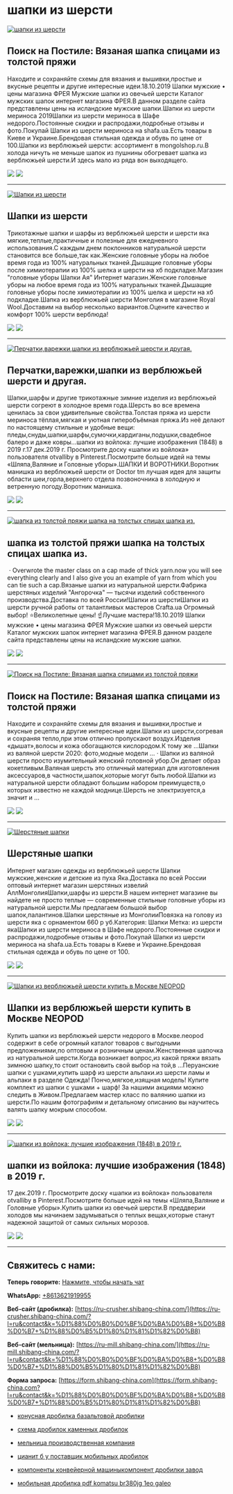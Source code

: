 # шапки из шерсти

<a href="https://swt.shibang-china.com/?l=ru&img&k=%D1%88%D0%B0%D0%BF%D0%BA%D0%B8+%D0%B8%D0%B7+%D1%88%D0%B5%D1%80%D1%81%D1%82%D0%B8" target="_blank">![шапки из шерсти](http://static.shibang-china.com/all-800x300/815.jpg)</a>

## Поиск на Постиле: Вязаная шапка спицами из толстой пряжи
Находите и сохраняйте схемы для вязания и вышивки,простые и вкусные рецепты и другие интересные идеи.18.10.2019 Шапки мужские • цены магазина ФРЕЯ Мужские шапки из овечьей шерсти Каталог мужских шапок интернет магазина ФРЕЯ.В данном разделе сайта представлены цены на исландские мужские шапки.Шапки из шерсти мериноса 2019Шапки из шерсти мериноса в Шафе недорого.Постоянные скидки и распродажи,подробные отзывы и фото.Покупай Шапки из шерсти мериноса на shafa.ua.Есть товары в Киеве и Украине.Брендовая стильная одежда и обувь по цене от 100.Шапки из верблюжьей шерсти: ассортимент в mongolshop.ru.В холода ничуть не меньше шапок из пушнины обогревает шапка из верблюжьей шерсти.И здесь мало из ряда вон выходящего.


<a href="https://whatsapp.shibangsoft.com/WhatsApp.php" target="_blank" title="WhatsApp">![](http://static.shibang-china.com/icon/whatsapp.png)</a> <a href="https://swt.shibang-china.com/?l=ru&icon&k=%D1%88%D0%B0%D0%BF%D0%BA%D0%B8+%D0%B8%D0%B7+%D1%88%D0%B5%D1%80%D1%81%D1%82%D0%B8" target="_blank">![](http://static.shibang-china.com/icon/chat-ru.png)</a>

---

<a href="https://swt.shibang-china.com/?l=ru&img&k=%D1%88%D0%B0%D0%BF%D0%BA%D0%B8+%D0%B8%D0%B7+%D1%88%D0%B5%D1%80%D1%81%D1%82%D0%B8" target="_blank">![Шапки из шерсти](http://static.shibang-china.com/all-800x300/1036.jpg)</a>

## Шапки из шерсти
Трикотажные шапки и шарфы из верблюжьей шерсти и шерсти яка мягкие,теплые,практичные и полезные для ежедневного использования.С каждым днем поклонников натуральной шерсти становится все больше,так как.Женские головные уборы на любое время года из 100% натуральных тканей.Дышащие головные уборы после химиотерапии из 100% шелка и шерсти на хб подкладке.Магазин &quot;головные уборы Шапки Ая&quot; Интернет магазин.Женские головные уборы на любое время года из 100% натуральных тканей.Дышащие головные уборы после химиотерапии из 100% шелка и шерсти на хб подкладке.Шапка из верблюжьей шерсти Монголия в магазине Royal Wool.Доставим на выбор несколько вариантов.Оцените качество и комфорт 100% шерсти верблюда!


<a href="https://whatsapp.shibangsoft.com/WhatsApp.php" target="_blank" title="WhatsApp">![](http://static.shibang-china.com/icon/whatsapp.png)</a> <a href="https://swt.shibang-china.com/?l=ru&icon&k=%D1%88%D0%B0%D0%BF%D0%BA%D0%B8+%D0%B8%D0%B7+%D1%88%D0%B5%D1%80%D1%81%D1%82%D0%B8" target="_blank">![](http://static.shibang-china.com/icon/chat-ru.png)</a>

---

<a href="https://swt.shibang-china.com/?l=ru&img&k=%D1%88%D0%B0%D0%BF%D0%BA%D0%B8+%D0%B8%D0%B7+%D1%88%D0%B5%D1%80%D1%81%D1%82%D0%B8" target="_blank">![Перчатки,варежки,шапки из верблюжьей шерсти и другая.](http://static.shibang-china.com/all-800x300/1467.jpg)</a>

## Перчатки,варежки,шапки из верблюжьей шерсти и другая.
Шапки,шарфы и другие трикотажные зимние изделия из верблюжьей шерсти согреют в холодное время года.Шерсть во все времена ценилась за свои удивительные свойства.Толстая пряжа из шерсти мериноса тёплая,мягкая и уютная гиперобъёмная пряжа.Из неё делают по настоящему стильные и удобные вещи: пледы,снуды,шапки,шарфы,сумочки,кардиганы,подушки,свадебное балеро и даже ковры…шапки из войлока: лучшие изображения (1848) в 2019 г.17 дек.2019 г. Просмотрите доску &#171;шапки из войлока&#187; пользователя otvalliby в Pinterest.Посмотрите больше идей на темы &#171;Шляпа,Валяние и Головные уборы&#187;.ШАПКИ И ВОРОТНИКИ.Воротник манишка из верблюжьей шерсти от Doctor tm лучшая идея для защиты области шеи,горла,верхнего отдела позвоночника в холодную и ветренную погоду.Воротник манишка.


<a href="https://whatsapp.shibangsoft.com/WhatsApp.php" target="_blank" title="WhatsApp">![](http://static.shibang-china.com/icon/whatsapp.png)</a> <a href="https://swt.shibang-china.com/?l=ru&icon&k=%D1%88%D0%B0%D0%BF%D0%BA%D0%B8+%D0%B8%D0%B7+%D1%88%D0%B5%D1%80%D1%81%D1%82%D0%B8" target="_blank">![](http://static.shibang-china.com/icon/chat-ru.png)</a>

---

<a href="https://swt.shibang-china.com/?l=ru&img&k=%D1%88%D0%B0%D0%BF%D0%BA%D0%B8+%D0%B8%D0%B7+%D1%88%D0%B5%D1%80%D1%81%D1%82%D0%B8" target="_blank">![шапка из толстой пряжи шапка на толстых спицах шапка из.](http://static.shibang-china.com/all-800x300/1061.jpg)</a>

## шапка из толстой пряжи шапка на толстых спицах шапка из.
&nbsp;&#0183;&#32;Overwrote the master class on a cap made of thick yarn.now you will see everything clearly and I also give you an example of yarn from which you can tie such a cap.Вязаные шапки из натуральной шерсти.Фабрика шерстяных изделий &quot;Ангорочка&quot; — тысячи изделий собственного производства.Доставка по всей России!Шапки из шерстиШапки из шерсти ручной работы от талантливых мастеров Crafta.ua Огромный выбор! ⭐Великолепные цены! ☝Лучшие мастера!18.10.2019 Шапки мужские • цены магазина ФРЕЯ Мужские шапки из овечьей шерсти Каталог мужских шапок интернет магазина ФРЕЯ.В данном разделе сайта представлены цены на исландские мужские шапки.


<a href="https://whatsapp.shibangsoft.com/WhatsApp.php" target="_blank" title="WhatsApp">![](http://static.shibang-china.com/icon/whatsapp.png)</a> <a href="https://swt.shibang-china.com/?l=ru&icon&k=%D1%88%D0%B0%D0%BF%D0%BA%D0%B8+%D0%B8%D0%B7+%D1%88%D0%B5%D1%80%D1%81%D1%82%D0%B8" target="_blank">![](http://static.shibang-china.com/icon/chat-ru.png)</a>

---

<a href="https://swt.shibang-china.com/?l=ru&img&k=%D1%88%D0%B0%D0%BF%D0%BA%D0%B8+%D0%B8%D0%B7+%D1%88%D0%B5%D1%80%D1%81%D1%82%D0%B8" target="_blank">![Поиск на Постиле: Вязаная шапка спицами из толстой пряжи](http://static.shibang-china.com/all-800x300/939.jpg)</a>

## Поиск на Постиле: Вязаная шапка спицами из толстой пряжи
Находите и сохраняйте схемы для вязания и вышивки,простые и вкусные рецепты и другие интересные идеи.Шапки из шерсти,согревая и сохраняя тепло,при этом отлично пропускают воздух.Изделия &#171;дышат&#187;,волосы и кожа обогащаются кислородом.К тому же …Шапки из валяной шерсти 2020: фото,модные модели …&nbsp;&#0183;&#32;Шапки из валяной шерсти просто изумительный женский головной убор.Он делает образ кокетливым.Валяная шерсть это отличный материал для изготовления аксессуаров,в частности,шапок,которые могут быть любой.Шапки из натуральной шерсти обладают большим набором преимуществ,о которых известно не каждой моднице.Шерсть не электризуется,а значит и …


<a href="https://whatsapp.shibangsoft.com/WhatsApp.php" target="_blank" title="WhatsApp">![](http://static.shibang-china.com/icon/whatsapp.png)</a> <a href="https://swt.shibang-china.com/?l=ru&icon&k=%D1%88%D0%B0%D0%BF%D0%BA%D0%B8+%D0%B8%D0%B7+%D1%88%D0%B5%D1%80%D1%81%D1%82%D0%B8" target="_blank">![](http://static.shibang-china.com/icon/chat-ru.png)</a>

---

<a href="https://swt.shibang-china.com/?l=ru&img&k=%D1%88%D0%B0%D0%BF%D0%BA%D0%B8+%D0%B8%D0%B7+%D1%88%D0%B5%D1%80%D1%81%D1%82%D0%B8" target="_blank">![Шерстяные шапки](http://static.shibang-china.com/all-800x300/886.jpg)</a>

## Шерстяные шапки
Интернет магазин одежды из верблюжьей шерсти Шапки мужские,женские и детские из пуха Яка.Доставка по всей России оптовый интернет магазин шерстяных извелий АллМонголияШапки,шарфы из шерсти.В нашем интернет магазине вы найдете не просто теплые — современные стильные головные уборы из натуральной шерсти.Мы предлагаем большой выбор шапок,палантинов.Шапки шерстяные из МонголииПовязка на голову из шерсти яка с орнаментом 660 р уб.Категория: Шапки Метка: из шерсти якаШапки из шерсти мериноса в Шафе недорого.Постоянные скидки и распродажи,подробные отзывы и фото.Покупай Шапки из шерсти мериноса на shafa.ua.Есть товары в Киеве и Украине.Брендовая стильная одежда и обувь по цене от 100.


<a href="https://whatsapp.shibangsoft.com/WhatsApp.php" target="_blank" title="WhatsApp">![](http://static.shibang-china.com/icon/whatsapp.png)</a> <a href="https://swt.shibang-china.com/?l=ru&icon&k=%D1%88%D0%B0%D0%BF%D0%BA%D0%B8+%D0%B8%D0%B7+%D1%88%D0%B5%D1%80%D1%81%D1%82%D0%B8" target="_blank">![](http://static.shibang-china.com/icon/chat-ru.png)</a>

---

<a href="https://swt.shibang-china.com/?l=ru&img&k=%D1%88%D0%B0%D0%BF%D0%BA%D0%B8+%D0%B8%D0%B7+%D1%88%D0%B5%D1%80%D1%81%D1%82%D0%B8" target="_blank">![Шапки из верблюжьей шерсти купить в Москве NEOPOD](http://static.shibang-china.com/all-800x300/353.jpg)</a>

## Шапки из верблюжьей шерсти купить в Москве NEOPOD
Купить шапки из верблюжьей шерсти недорого в Москве.neopod содержит в себе огромный каталог товаров с выгодными предложениями,по оптовым и розничным ценам.Женственная шапочка из натуральной шерсти.Когда возникает вопрос,из какой пряжи вязать зимнюю шапку,то стоит остановить свой выбор на той,в …Перуанские шапки с ушками,купить шарф из шерсти альпаки.из шерсти ламы и альпаки в разделе Одежда! Пончо,мягкое,изящная модель! Купите комплект из шапки с ушками + шарф! За нашими акциями можно следить в Живом.Предлагаем мастер класс по валянию шапки из шерсти.По нашим фотографиям и детальному описанию вы научитесь валять шапку мокрым способом.


<a href="https://whatsapp.shibangsoft.com/WhatsApp.php" target="_blank" title="WhatsApp">![](http://static.shibang-china.com/icon/whatsapp.png)</a> <a href="https://swt.shibang-china.com/?l=ru&icon&k=%D1%88%D0%B0%D0%BF%D0%BA%D0%B8+%D0%B8%D0%B7+%D1%88%D0%B5%D1%80%D1%81%D1%82%D0%B8" target="_blank">![](http://static.shibang-china.com/icon/chat-ru.png)</a>

---

<a href="https://swt.shibang-china.com/?l=ru&img&k=%D1%88%D0%B0%D0%BF%D0%BA%D0%B8+%D0%B8%D0%B7+%D1%88%D0%B5%D1%80%D1%81%D1%82%D0%B8" target="_blank">![шапки из войлока: лучшие изображения (1848) в 2019 г.](http://static.shibang-china.com/all-800x300/600.jpg)</a>

## шапки из войлока: лучшие изображения (1848) в 2019 г.
17 дек.2019 г. Просмотрите доску &#171;шапки из войлока&#187; пользователя otvalliby в Pinterest.Посмотрите больше идей на темы &#171;Шляпа,Валяние и Головные уборы&#187;.Купить шапки из овечьей шерсти.В преддверии холодов мы начинаем задумываться о теплых вещах,которые станут надежной защитой от самых сильных морозов.

<a href="https://whatsapp.shibangsoft.com/WhatsApp.php" target="_blank" title="WhatsApp">![](http://static.shibang-china.com/icon/whatsapp.png)</a> <a href="https://swt.shibang-china.com/?l=ru&icon&k=%D1%88%D0%B0%D0%BF%D0%BA%D0%B8+%D0%B8%D0%B7+%D1%88%D0%B5%D1%80%D1%81%D1%82%D0%B8" target="_blank">![](http://static.shibang-china.com/icon/chat-ru.png)</a>

---
## Свяжитесь с нами:

**Теперь говорите:** [Нажмите, чтобы начать чат](https://swt.shibang-china.com?l=ru&contact&k=%D1%88%D0%B0%D0%BF%D0%BA%D0%B8+%D0%B8%D0%B7+%D1%88%D0%B5%D1%80%D1%81%D1%82%D0%B8)

**WhatsApp:**  [+8613621919955](https://whatsapp.shibangsoft.com/WhatsApp.php)

**Веб-сайт (дробилка):** [https://ru-crusher.shibang-china.com/](https://ru-crusher.shibang-china.com/?l=ru&contact&k=%D1%88%D0%B0%D0%BF%D0%BA%D0%B8+%D0%B8%D0%B7+%D1%88%D0%B5%D1%80%D1%81%D1%82%D0%B8)

**Веб-сайт (мельница):** [https://ru-mill.shibang-china.com/](https://ru-mill.shibang-china.com/?l=ru&contact&k=%D1%88%D0%B0%D0%BF%D0%BA%D0%B8+%D0%B8%D0%B7+%D1%88%D0%B5%D1%80%D1%81%D1%82%D0%B8)

**Форма запроса:** [https://form.shibang-china.com](https://form.shibang-china.com?l=ru&contact&k=%D1%88%D0%B0%D0%BF%D0%BA%D0%B8+%D0%B8%D0%B7+%D1%88%D0%B5%D1%80%D1%81%D1%82%D0%B8)

* [конусная дробилка базальтовой дробилки](../131/%D0%BA%D0%BE%D0%BD%D1%83%D1%81%D0%BD%D0%B0%D1%8F%20%D0%B4%D1%80%D0%BE%D0%B1%D0%B8%D0%BB%D0%BA%D0%B0%20%D0%B1%D0%B0%D0%B7%D0%B0%D0%BB%D1%8C%D1%82%D0%BE%D0%B2%D0%BE%D0%B9%20%D0%B4%D1%80%D0%BE%D0%B1%D0%B8%D0%BB%D0%BA%D0%B8.md)

* [схема дробилок каменных дробилок](../135/%D1%81%D1%85%D0%B5%D0%BC%D0%B0%20%D0%B4%D1%80%D0%BE%D0%B1%D0%B8%D0%BB%D0%BE%D0%BA%20%D0%BA%D0%B0%D0%BC%D0%B5%D0%BD%D0%BD%D1%8B%D1%85%20%D0%B4%D1%80%D0%BE%D0%B1%D0%B8%D0%BB%D0%BE%D0%BA.md)

* [мельница производственная компания](../131/%D0%BC%D0%B5%D0%BB%D1%8C%D0%BD%D0%B8%D1%86%D0%B0%20%D0%BF%D1%80%D0%BE%D0%B8%D0%B7%D0%B2%D0%BE%D0%B4%D1%81%D1%82%D0%B2%D0%B5%D0%BD%D0%BD%D0%B0%D1%8F%20%D0%BA%D0%BE%D0%BC%D0%BF%D0%B0%D0%BD%D0%B8%D1%8F.md)

* [цианит б  у поставщик мобильных дробилок](../134/%D1%86%D0%B8%D0%B0%D0%BD%D0%B8%D1%82%20%D0%B1%20%20%D1%83%20%D0%BF%D0%BE%D1%81%D1%82%D0%B0%D0%B2%D1%89%D0%B8%D0%BA%20%D0%BC%D0%BE%D0%B1%D0%B8%D0%BB%D1%8C%D0%BD%D1%8B%D1%85%20%D0%B4%D1%80%D0%BE%D0%B1%D0%B8%D0%BB%D0%BE%D0%BA.md)

* [компоненты конвейерной машиныкомпонент дробилки завод](../135/%D0%BA%D0%BE%D0%BC%D0%BF%D0%BE%D0%BD%D0%B5%D0%BD%D1%82%D1%8B%20%D0%BA%D0%BE%D0%BD%D0%B2%D0%B5%D0%B9%D0%B5%D1%80%D0%BD%D0%BE%D0%B9%20%D0%BC%D0%B0%D1%88%D0%B8%D0%BD%D1%8B%D0%BA%D0%BE%D0%BC%D0%BF%D0%BE%D0%BD%D0%B5%D0%BD%D1%82%20%D0%B4%D1%80%D0%BE%D0%B1%D0%B8%D0%BB%D0%BA%D0%B8%20%D0%B7%D0%B0%D0%B2%D0%BE%D0%B4.md)

* [мобильная дробилка pdf komatsu br380jg 1eo galeo](../132/%D0%BC%D0%BE%D0%B1%D0%B8%D0%BB%D1%8C%D0%BD%D0%B0%D1%8F%20%D0%B4%D1%80%D0%BE%D0%B1%D0%B8%D0%BB%D0%BA%D0%B0%20pdf%20komatsu%20br380jg%201eo%20galeo.md)